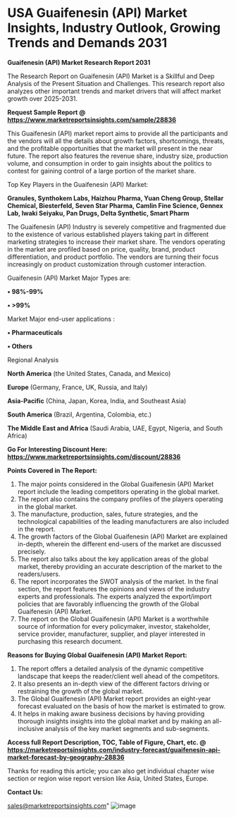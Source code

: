 # USA Guaifenesin (API) Market Insights, Industry Outlook, Growing Trends and Demands 2031

<strong>Guaifenesin (API) Market Research Report 2031</strong>

The Research Report on Guaifenesin (API) Market is a Skillful and Deep Analysis of the Present Situation and Challenges. This research report also analyzes other important trends and market drivers that will affect market growth over 2025-2031.

<strong>Request Sample Report @ <a href=https://www.marketreportsinsights.com/sample/28836>https://www.marketreportsinsights.com/sample/28836</a></strong>

This Guaifenesin (API) market report aims to provide all the participants and the vendors will all the details about growth factors, shortcomings, threats, and the profitable opportunities that the market will present in the near future. The report also features the revenue share, industry size, production volume, and consumption in order to gain insights about the politics to contest for gaining control of a large portion of the market share.

Top Key Players in the Guaifenesin (API) Market:

<strong>Granules, Synthokem Labs, Haizhou Pharma, Yuan Cheng Group, Stellar Chemical, Biesterfeld, Seven Star Pharma, Camlin Fine Science, Gennex Lab, Iwaki Seiyaku, Pan Drugs, Delta Synthetic, Smart Pharm</strong>

The Guaifenesin (API) Industry is severely competitive and fragmented due to the existence of various established players taking part in different marketing strategies to increase their market share. The vendors operating in the market are profiled based on price, quality, brand, product differentiation, and product portfolio. The vendors are turning their focus increasingly on product customization through customer interaction.

Guaifenesin (API) Market Major Types are:

<strong>• 98%-99%

• >99%</strong>

Market Major end-user applications :

<strong>• Pharmaceuticals

• Others</strong>

Regional Analysis

</u><strong><b>North America</b></strong> (the United States, Canada, and Mexico)

<strong><b>Europe </b></strong>(Germany, France, UK, Russia, and Italy)

<strong><b>Asia-Pacific</b></strong> (China, Japan, Korea, India, and Southeast Asia)

<strong><b>South America</b></strong> (Brazil, Argentina, Colombia, etc.)

<strong><b>The Middle East and Africa</b></strong> (Saudi Arabia, UAE, Egypt, Nigeria, and South Africa)

<strong>Go For Interesting Discount Here: <a href=https://www.marketreportsinsights.com/discount/28836>https://www.marketreportsinsights.com/discount/28836</a></strong>

<strong>Points Covered in The Report:</strong>
<ol>
  <li>The major points considered in the Global Guaifenesin (API) Market report include the leading competitors operating in the global market.</li>
  <li>The report also contains the company profiles of the players operating in the global market.</li>
  <li>The manufacture, production, sales, future strategies, and the technological capabilities of the leading manufacturers are also included in the report.</li>
  <li>The growth factors of the Global Guaifenesin (API) Market are explained in-depth, wherein the different end-users of the market are discussed precisely.</li>
  <li>The report also talks about the key application areas of the global market, thereby providing an accurate description of the market to the readers/users.</li>
  <li>The report incorporates the SWOT analysis of the market. In the final section, the report features the opinions and views of the industry experts and professionals. The experts analyzed the export/import policies that are favorably influencing the growth of the Global Guaifenesin (API) Market.</li>
  <li>The report on the Global Guaifenesin (API) Market is a worthwhile source of information for every policymaker, investor, stakeholder, service provider, manufacturer, supplier, and player interested in purchasing this research document.</li>
</ol>
<strong>Reasons for Buying Global Guaifenesin (API) Market Report:</strong>

<ol>
  <li>The report offers a detailed analysis of the dynamic competitive landscape that keeps the reader/client well ahead of the competitors.</li>
  <li>It also presents an in-depth view of the different factors driving or restraining the growth of the global market.</li>
  <li>The Global Guaifenesin (API) Market report provides an eight-year forecast evaluated on the basis of how the market is estimated to grow.</li>
  <li>It helps in making aware business decisions by having providing thorough insights insights into the global market and by making an all-inclusive analysis of the key market segments and sub-segments.</li>
</ol>
<strong>Access full Report Description, TOC, Table of Figure, Chart, etc. @ <a href=https://marketreportsinsights.com/industry-forecast/guaifenesin-api-market-forecast-by-geography-28836>https://marketreportsinsights.com/industry-forecast/guaifenesin-api-market-forecast-by-geography-28836</a></strong>


Thanks for reading this article; you can also get individual chapter wise section or region wise report version like Asia, United States, Europe.

<strong>Contact Us:</strong>

sales@marketreportsinsights.com"
![image](https://github.com/user-attachments/assets/d0a24137-8ccc-49a0-bd2b-55ebe8cab44e)
